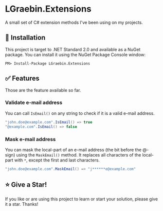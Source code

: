 # LGraebin.Extensions
A small set of C# extension methods I've been using on my projects.

## :floppy_disk: Installation
This project is target to .NET Standard 2.0 and available as a NuGet package. You can install it using the NuGet Package Console window:

```
PM> Install-Package LGraebin.Extensions
```

## :white_check_mark: Features
Those are the feature available so far.

### Validate e-mail address
You can call `IsEmail()` on any string to check if it is a valid e-mail address.

```C#
"john.doe@example.com".IsEmail() => true
"@example.com".IsEmail() => false
```

### Mask e-mail address
You can mask the local-part of an e-mail address (the bit before the @-sign) using the `MaskEmail()` method. It replaces all characters of the local-part with `*`, except the first and last characters.

```C#
"john.doe@example.com".MaskEmail() => "j******e@example.com"
```

## :star: Give a Star!
If you like or are using this project to learn or start your solution, please give it a star. Thanks!
